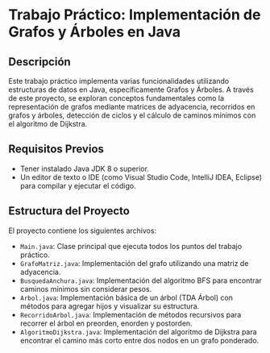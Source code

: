 # Trabajo Práctico: Implementación de Grafos y Árboles en Java

## Descripción

Este trabajo práctico implementa varias funcionalidades utilizando estructuras de datos en Java, específicamente Grafos y Árboles. A través de este proyecto, se exploran conceptos fundamentales como la representación de grafos mediante matrices de adyacencia, recorridos en grafos y árboles, detección de ciclos y el cálculo de caminos mínimos con el algoritmo de Dijkstra.

## Requisitos Previos

- Tener instalado Java JDK 8 o superior.
- Un editor de texto o IDE (como Visual Studio Code, IntelliJ IDEA, Eclipse) para compilar y ejecutar el código.

## Estructura del Proyecto

El proyecto contiene los siguientes archivos:

- `Main.java`: Clase principal que ejecuta todos los puntos del trabajo práctico.
- `GrafoMatriz.java`: Implementación del grafo utilizando una matriz de adyacencia.
- `BusquedaAnchura.java`: Implementación del algoritmo BFS para encontrar caminos mínimos sin considerar pesos.
- `Arbol.java`: Implementación básica de un árbol (TDA Árbol) con métodos para agregar hijos y visualizar su estructura.
- `RecorridoArbol.java`: Implementación de métodos recursivos para recorrer el árbol en preorden, enorden y postorden.
- `AlgoritmoDijkstra.java`: Implementación del algoritmo de Dijkstra para encontrar el camino más corto entre dos nodos en un grafo ponderado.

